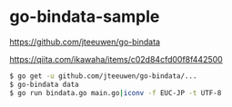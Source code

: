# go-bindata-sample

https://github.com/jteeuwen/go-bindata

https://qiita.com/ikawaha/items/c02d84cfd00f8f442500

```sh
$ go get -u github.com/jteeuwen/go-bindata/...
$ go-bindata data 
$ go run bindata.go main.go|iconv -f EUC-JP -t UTF-8
```
